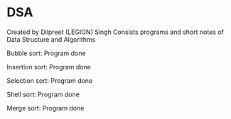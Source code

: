 # DSA
Created by Dilpreet (LEGION) Singh
Consists programs and short notes of Data Structure and Algorithms

Bubble sort:
Program done

Insertion sort:
Program done

Selection sort:
Program done

Shell sort:
Program done

Merge sort:
Program done